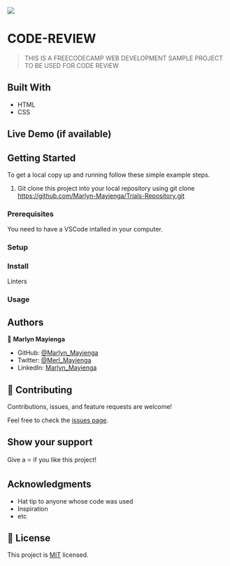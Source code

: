 ![](https://img.shields.io/badge/Microverse-blueviolet)

# CODE-REVIEW

> THIS IS A FREECODECAMP WEB DEVELOPMENT SAMPLE PROJECT TO BE USED FOR CODE REVIEW 


## Built With

- HTML
- CSS

## Live Demo (if available)


## Getting Started


To get a local copy up and running follow these simple example steps.
1. Git clone this project into your local repository using git clone https://github.com/Marlyn-Mayienga/Trials-Repository.git

### Prerequisites

You need to have a VSCode intalled in your computer.
### Setup

### Install

Linters
### Usage


## Authors

👤 **Marlyn Mayienga**

- GitHub: [@Marlyn_Mayienga](https://github.com/Marlyn_Mayienga)
- Twitter: [@Merl_Mayienga](https://twitter.com/Merl_Mayienga)
- LinkedIn: [Marlyn_Mayienga](https://linkedin.com/in/Marlyn_Mayienga)


## 🤝 Contributing

Contributions, issues, and feature requests are welcome!

Feel free to check the [issues page](../../issues/).

## Show your support

Give a ⭐️ if you like this project!

## Acknowledgments

- Hat tip to anyone whose code was used
- Inspiration
- etc

## 📝 License

This project is [MIT](./MIT.md) licensed.
